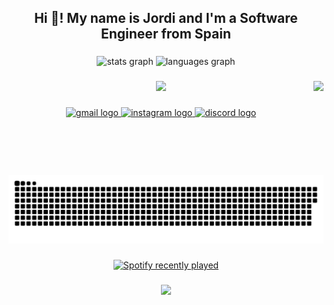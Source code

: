 <h2 align="center">Hi 👋! My name is Jordi and I'm a Software Engineer from Spain</h2>

###

<div align="center">
  <img src="https://github-readme-stats.vercel.app/api?username=joordih&hide_title=false&hide_rank=false&show_icons=true&include_all_commits=true&count_private=true&disable_animations=false&theme=dark&locale=en&hide_border=false" height="150" alt="stats graph"  />
  <img src="https://github-readme-stats.vercel.app/api/top-langs?username=joordih&locale=en&hide_title=false&layout=compact&card_width=320&langs_count=5&theme=dark&hide_border=false" height="150" alt="languages graph"  />
</div>

###

<img align="right" height="150" src="https://avatars.githubusercontent.com/u/44677087?v=4"  />

###

<div align="center">
  <img src="https://skills-icons.vercel.app/api/icons?i=java,ts,js,node,mongo,mysql,rust,sequelize,vite,cloudflare,sharp,express,redis,tailwind,neo4j"></div>
</div>

###

<div align="center">
  <a href="jmacho@itcm.es" target="_blank">
    <img src="https://img.shields.io/static/v1?message=Gmail&logo=gmail&label=&color=D14836&logoColor=white&labelColor=&style=for-the-badge" height="35" alt="gmail logo"  />
  </a>
  <a href="joordi1h_" target="_blank">
    <img src="https://img.shields.io/static/v1?message=Instagram&logo=instagram&label=&color=E4405F&logoColor=white&labelColor=&style=for-the-badge" height="35" alt="instagram logo"  />
  </a>
  <a href="joordih" target="_blank">
    <img src="https://img.shields.io/static/v1?message=Discord&logo=discord&label=&color=7289DA&logoColor=white&labelColor=&style=for-the-badge" height="35" alt="discord logo"  />
  </a>
</div>

###

<br clear="both">

<img src="https://raw.githubusercontent.com/joordih/joordih/output/snake.svg" alt="Snake animation" />

###

<div align="center">
  <a href="https://open.spotify.com/user/31p73q3loqtvpoi3lj6yvw4lynry">
    <img src="https://spotify-recently-played-readme.vercel.app/api?user=31p73q3loqtvpoi3lj6yvw4lynry&count=5&unique=false" alt="Spotify recently played"  />
  </a>
</div>

###

<div align="center">
  <img src="https://profile-counter.glitch.me/joordih/count.svg?"  />
</div>

###

